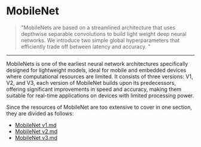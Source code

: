# MobileNet
> "MobileNets are based on a streamlined architecture that uses depthwise separable convolutions to build light weight deep neural networks. We introduce two simple global hyperparameters that efficiently trade off between latency and accuracy. "
-----------------

MobileNets is one of the earliest neural network architectures specifically designed for lightweight models, ideal for mobile and embedded devices where computational resources are limited. It consists of three versions: V1, V2, and V3, each version of MobileNet builds upon its predecessors, offering significant improvements in speed and accuracy, making them suitable for real-time applications on devices with limited processing power.

Since the resources of MobileNet are too extensive to cover in one section, they are divided as follows:
- [MobileNet v1.md](./MobileNet/MobileNet_v1.md)
- [MobileNet v2.md](./MobileNet/MobileNet_v2.md)
- [MobileNet v3.md](./MobileNet/MobileNet_v3.md)
